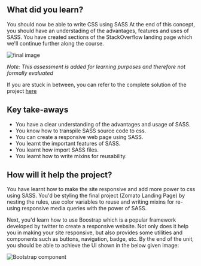## What did you learn?

You should now be able to write CSS using SASS
At the end of this concept, you should have an understading of the advantages, features and uses of SASS. You have created sections of the StackOverflow landing page which we'll continue further along the course.

![final image](https://github.com/greyatom-school/the-minerva-project/raw/master/FEWD/sprint_2/2.CSS_preprocessor/images/nesting.png)



*Note: This assessment is added for learning purposes and therefore not formally evaluated*

If you are stuck in between, you can refer to the complete solution of the project [here](https://drive.google.com/file/d/1Gy9IZJE5HREwPPyfBR-0OI1Go6-91OGD/view?usp=sharing)


## Key take-aways

- You have a clear understanding of the advantages and usage of SASS.
- You know how to transpile SASS source code to css.
- You can create a responsive web page using SASS.
- You learnt the important features of SASS.
- You learnt how import SASS files.
- You learnt how to write mixins for reusability.

## How will it help the project?

You have learnt how to make the site responsive and add more power to css using SASS. You'd be styling the final project (Zomato Landing Page) by nesting the rules, use color variables to reuse and writing mixins for re-using responsive media queries with the power of SASS.




Next, you'd learn how to use Boostrap which is a popular framework developed by twitter to create a responsive website. Not only does it help you in making your site responsive, but also provides some utilities and components such as buttons, navigation, badge, etc. By the end of the unit, you should be able to achieve the UI shown in the below given image:

![Bootstrap component](https://github.com/greyatom-school/the-minerva-project/raw/master/FEWD/sprint_2/3.Bootstrap/images/component.png)
